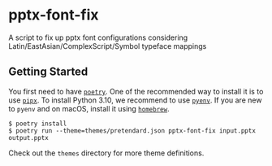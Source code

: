 # pptx-font-fix
A script to fix up pptx font configurations considering Latin/EastAsian/ComplexScript/Symbol typeface mappings


## Getting Started

You first need to have [`poetry`](https://python-poetry.org/).
One of the recommended way to install it is to use [`pipx`](https://pypa.github.io/pipx/).
To install Python 3.10, we recommend to use [`pyenv`](https://github.com/pyenv/pyenv).
If you are new to `pyenv` and on macOS, install it using [`homebrew`](https://brew.sh/).

```console
$ poetry install
$ poetry run --theme=themes/pretendard.json pptx-font-fix input.pptx output.pptx
```

Check out the `themes` directory for more theme definitions.
